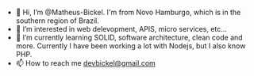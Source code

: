 - 👋 Hi, I’m @Matheus-Bickel. I'm from Novo Hamburgo, which is in the southern region of Brazil.
- 👀 I’m interested in web delevopment, APIS, micro services, etc...
- 🌱 I’m currently learning SOLID, software architecture, clean code and more. Currently I have been working a lot with Nodejs, but I also know PHP.
- 📫 How to reach me devbickel@gmail.com

<!---
Matheus-Bickel/Matheus-Bickel is a ✨ special ✨ repository because its `README.md` (this file) appears on your GitHub profile.
You can click the Preview link to take a look at your changes.
--->
